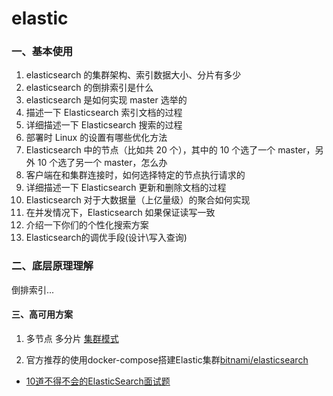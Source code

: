 # elastic

### 一、基本使用

1. elasticsearch 的集群架构、索引数据大小、分片有多少
2. elasticsearch 的倒排索引是什么
3. elasticsearch 是如何实现 master 选举的
4. 描述一下 Elasticsearch 索引文档的过程
5. 详细描述一下 Elasticsearch 搜索的过程
6. 部署时 Linux 的设置有哪些优化方法
7. Elasticsearch 中的节点（比如共 20 个），其中的 10 个选了一个 master，另外 10 个选了另一个 master，怎么办
8. 客户端在和集群连接时，如何选择特定的节点执行请求的
9. 详细描述一下 Elasticsearch 更新和删除文档的过程
10. Elasticsearch 对于大数据量（上亿量级）的聚合如何实现
11. 在并发情况下，Elasticsearch 如果保证读写一致
12. 介绍一下你们的个性化搜索方案
13. Elasticsearch的调优手段(设计\写入查询)

### 二、底层原理理解

倒排索引...

#### 三、高可用方案

1. 多节点 多分片 [集群模式](https://blog.csdn.net/qq_41167306/article/details/122967059)

2. 官方推荐的使用docker-compose搭建Elastic集群[bitnami/elasticsearch](https://registry.hub.docker.com/r/bitnami/elasticsearch)

- [10道不得不会的ElasticSearch面试题](https://cloud.tencent.com/developer/article/1964271)